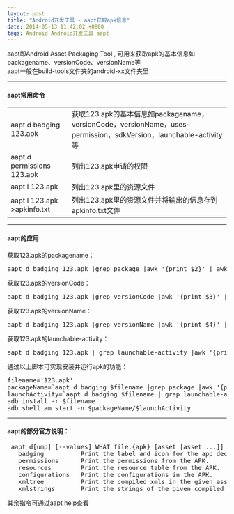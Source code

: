 ```yaml
---
layout: post
title: "Android开发工具 - aapt获取apk信息"
date: 2014-05-13 11:42:02 +0800
tags: Android Android开发工具 aapt
---
```


aapt即Android Asset Packaging Tool , 可用来获取apk的基本信息如packagename、versionCode、versionName等  
aapt一般在build-tools文件夹的android-xx文件夹里

***

#### aapt常用命令  

<table>
   <tr>
      <td>aapt d badging 123.apk</td>
      <td>获取123.apk的基本信息如packagename，versionCode，versionName，uses-permission，sdkVersion，launchable-activity等</td>
   </tr>
   <tr>
      <td>aapt d permissions 123.apk</td>
      <td>列出123.apk申请的权限</td>
   </tr>
   <tr>
      <td>aapt l 123.apk</td>
      <td>列出123.apk里的资源文件</td>
   </tr>
   <tr>
      <td>aapt l 123.apk >apkinfo.txt</td>
      <td>列出123.apk里的资源文件并将输出的信息存到apkinfo.txt文件</td>
   </tr>
</table>

******

#### aapt的应用
获取123.apk的packagename：
<pre class="mcode">
aapt d badging 123.apk |grep package |awk '{print $2}' | awk -F[\'] '{print $2}'
</pre>
获取123.apk的versionCode：
<pre class="mcode">
aapt d badging 123.apk |grep versionCode |awk '{print $3}' | awk -F[\'] '{print $2}'
</pre>
获取123.apk的versionName：
<pre class="mcode">
aapt d badging 123.apk |grep versionName |awk '{print $4}' | awk -F[\'] '{print $2}'
</pre>
获取123.apk的launchable-activity：
<pre class="mcode">
aapt d badging 123.apk | grep launchable-activity |awk '{print $2}' | awk -F[\'] '{print $2}'
</pre>
通过以上脚本可实现安装并运行apk的功能：
<pre class="mcode">
filename='123.apk'
packageName=`aapt d badging $filename |grep package |awk '{print $2}' | awk -F[\'] '{print $2}'`
launchActivity=`aapt d badging $filename | grep launchable-activity |awk '{print $2}' | awk -F[\'] '{print $2}'`
adb install -r $filename
adb shell am start -n $packageName/$launchActivity
</pre>

******

#### aapt的部分官方说明：
<pre>
 aapt d[ump] [--values] WHAT file.{apk} [asset [asset ...]]
   badging          Print the label and icon for the app declared in APK.
   permissions      Print the permissions from the APK.
   resources        Print the resource table from the APK.
   configurations   Print the configurations in the APK.
   xmltree          Print the compiled xmls in the given assets.
   xmlstrings       Print the strings of the given compiled xml assets.
</pre>
其余指令可通过aapt help查看